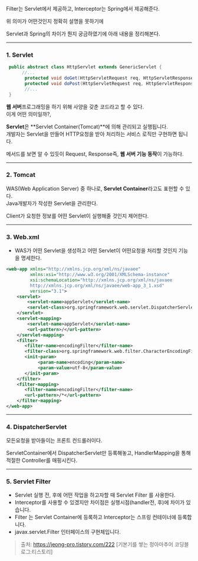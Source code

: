 Filter는 Servlet에서 제공하고, Interceptor는 Spring에서 제공해준다.

위 의미가 어떤것인지 정확히 설명을 못하기에

Servlet과 Spring의 차이가 뭔지 궁금하였기에 아래 내용을 정리해본다.

--------

### 1. Servlet

```java
 public abstract class HttpServlet extends GenericServlet {
      //...
       protected void doGet(HttpServletRequest req, HttpServletResponse resp){...}
       protected void doPost(HttpServletRequest req, HttpServletResponse resp){...}
       //...
 }
```

**웹 서버**프로그래밍을 하기 위해 사양을 갖춘 코드라고 할 수 있다.<br>이게 어떤 의미일까?, 

**Servlet**은 **Servlet Container(Tomcat)**에 의해 관리되고 실행됩니다.<br>개발자는 Servlet을 만들어 HTTP요청을 받아 처리하는 서비스 로직만 구현하면 됩니다.

메서드를 보면 알 수 있듯이 Request, Response즉, **웹 서버 기능 동작**이 가능하다.

------

### 2. Tomcat

WAS(Web Application Server) 중 하나로, **Servlet Container**라고도 표현할 수 있다.<br>Java개발자가 작성한 Servlet을 관리한다.

Client가 요청한 정보를 어떤 Servlet이 실행해줄 것인지 제어한다.

----------------

### 3. Web.xml

- WAS가 어떤 Servlet을 생성하고 어떤 Servlet이 어떤요청을 처리할 것인지 기능을 명세한다.

```xml
<web-app xmlns="http://xmlns.jcp.org/xml/ns/javaee"
         xmlns:xsi="http://www.w3.org/2001/XMLSchema-instance"
         xsi:schemaLocation="http://xmlns.jcp.org/xml/ns/javaee
         http://xmlns.jcp.org/xml/ns/javaee/web-app_3_1.xsd"
         version="3.1">
    <servlet> 
        <servlet-name>appServlet</servlet-name> 
        <servlet-class>org.springframework.web.servlet.DispatcherServlet</servlet-class>
    </servlet> 
    <servlet-mapping>
        <servlet-name>appServlet</servlet-name>
        <url-pattern>/</url-pattern>
    </servlet-mapping>
    <filter>
       <filter-name>encodingFilter</filter-name>
       <filter-class>org.springframework.web.filter.CharacterEncodingFilter</filter-class>
       <init-param>
            <param-name>encoding</param-name>
            <param-value>utf-8</param-value>
       </init-param>   
    </filter>
    <filter-mapping>
       <filter-name>encodingFilter</filter-name>
       <url-pattern>/*</url-pattern>
    </filter-mapping>
</web-app>
```

--------

### 4. DispatcherServlet

모든요청을 받아들이는 프론트 컨드롤러이다.

ServletContainer에서 DispatcherServlet만 등록해놓고, HandlerMapping을 통해 적절한 Controller를 매핑시킨다.

----------

### 5. Servlet Filter

- Servlet 실행 전, 후에 어떤 작업을 하고자할 때 Servlet Filter 를 사용한다.
- Interceptor를 사용할 수 있겠지만 차이점은 실행시점(handler전, 후)에 차이가 있습니다.
- Filter 는 Servlet Container에 등록하고 Interceptor는 스프링 컨테이너에 등록합니다.
- javax.servlet.Filter 인터페이스의 구현체입니다.



> 출처: https://jeong-pro.tistory.com/222 [기본기를 쌓는 정아마추어 코딩블로그:티스토리]
